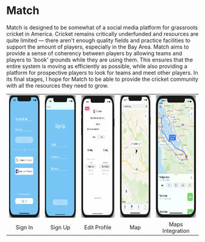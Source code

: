 # Match

Match is designed to be somewhat of a social media platform for grassroots cricket in America. Cricket remains critically underfunded and resources are quite limited — there aren't enough quality fields and practice facilities to support the amount of players, especially in the Bay Area. Match aims to provide a sense of coherency between players by allowing teams and players to 'book' grounds while they are using them. This ensures that the entire system is moving as efficiently as possible, while also providing a platform for prospective players to look for teams and meet other players. In its final stages, I hope for Match to be able to provide the cricket community with all the resources they need to grow. 

| | | | | |
|:-------------------------:|:-------------------------:|:-------------------------:|:-------------------------:|:-------------------------:|
| <img width="155" height = "322.668810289" alt="SignIn Page" src="images/signIn.png">| <img width="155" height = "322.668810289" alt="SignUp Page" src="images/signUp.png">| <img width="155" height = "322.668810289" alt="Edit Profile Page" src="images/editProfile.png">| <img width="155" height = "322.668810289" alt="Map Page" src="images/pin.png">| <img width="155" height = "322.668810289" alt="Route Page" src="images/route.png">|
|Sign In|Sign Up|Edit Profile|Map|Maps Integration|
